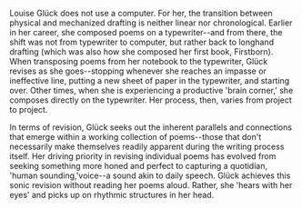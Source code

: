 Louise Glück does not use a computer. For her, the transition between physical and mechanized drafting is neither linear nor chronological. Earlier in her career, she composed poems on a typewriter--and from there, the shift was not from typewriter to computer, but rather back to longhand drafting (which was also how she composed her first book, Firstborn). When transposing poems from her notebook to the typewriter, Glück revises as she goes--stopping whenever she reaches an impasse or ineffective line, putting a new sheet of paper in the typewriter, and starting over. Other times, when she is experiencing a productive 'brain corner,' she composes directly on the typewriter. Her process, then, varies from project to project.

In terms of revision, Glück seeks out the inherent parallels and connections that emerge within a working collection of poems--those that don't necessarily make themselves readily apparent during the writing process itself. Her driving priority in revising individual poems has evolved from seeking something more honed and perfect to capturing a quotidian, 'human sounding,'voice--a sound akin to daily speech. Glück achieves this sonic revision without reading her poems aloud. Rather, she 'hears with her eyes' and picks up on rhythmic structures in her head. 


